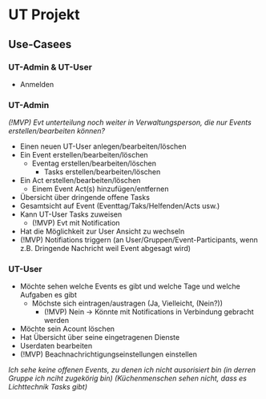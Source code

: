 # UT Projekt

## Use-Casees

### UT-Admin & UT-User

- Anmelden

### UT-Admin

*(!MVP) Evt unterteilung noch weiter in Verwaltungsperson, die nur Events erstellen/bearbeiten können?*

- Einen neuen UT-User anlegen/bearbeiten/löschen
- Ein Event erstellen/bearbeiten/löschen
    - Eventag erstellen/bearbeiten/löschen
        - Tasks erstellen/bearbeiten/löschen
- Ein Act erstellen/bearbeiten/löschen
    - Einem Event Act(s) hinzufügen/entfernen
- Übersicht über dringende offene Tasks
- Gesamtsicht auf Event (Eventtag/Taks/Helfenden/Acts usw.)
- Kann UT-User Tasks zuweisen 
    - (!MVP) Evt mit Notification
- Hat die Möglichkeit zur User Ansicht zu wechseln
- (!MVP) Notifiations triggern (an User/Gruppen/Event-Participants, wenn z.B. Dringende Nachricht weil Event abgesagt wird)

### UT-User

- Möchte sehen welche Events es gibt und welche Tage und welche Aufgaben es gibt
    - Möchste sich eintragen/austragen (Ja, Vielleicht, (Nein?))
        - (!MVP) Nein -> Könnte mit Notifications in Verbindung gebracht werden
- Möchte sein Acount löschen
- Hat Übersicht über seine eingetragenen Dienste
- Userdaten bearbeiten
- (!MVP) Beachnachrichtigungseinstellungen einstellen


*Ich sehe keine offenen Events, zu denen ich nicht ausorisiert bin (in derren Gruppe ich nciht zugekörig bin) (Küchenmenschen sehen nicht, dass es Lichttechnik Tasks gibt)*
